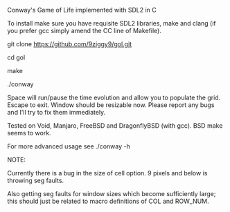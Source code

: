 Conway's Game of Life implemented with SDL2 in C

To install make sure you have requisite SDL2 libraries, make and clang (if you prefer gcc simply amend the CC line of Makefile).

git clone https://github.com/9ziggy9/gol.git

cd gol

make

./conway

Space will run/pause the time evolution and allow you to populate the grid. Escape to exit. Window should be resizable now. Please report any bugs and I'll try to fix them immediately.

Tested on Void, Manjaro, FreeBSD and DragonflyBSD (with gcc). BSD make seems to work.

For more advanced usage see ./conway -h

NOTE:

Currently there is a bug in the size of cell option. 9 pixels and below is throwing seg faults.

Also getting seg faults for window sizes which become sufficiently large; this should just be related to macro definitions of COL and ROW_NUM.
